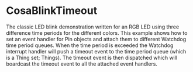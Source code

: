 CosaBlinkTimeout
====

The classic LED blink demonstration written for an RGB LED using three difference time periods for the different colors. This example shows how to set an event handler for Pin objects and attach them to different Watchdog time period queues. When the time period is exceeded the Watchdog interrupt handler will push a timeout event to the time period queue (which is a Thing set; Things). The timeout event is then dispatched which will boardcast the timeout event to all the attached event handlers.
